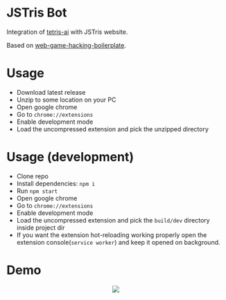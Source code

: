 # JSTris Bot

Integration of [tetris-ai](https://github.com/vanflux/tetris-ai) with JSTris website. 

Based on [web-game-hacking-boilerplate](https://github.com/vanflux/web-game-hacking-boilerplate.git).

# Usage
- Download latest release
- Unzip to some location on your PC
- Open google chrome
- Go to `chrome://extensions`
- Enable development mode
- Load the uncompressed extension and pick the unzipped directory

# Usage (development)

- Clone repo
- Install dependencies: `npm i`
- Run `npm start`
- Open google chrome
- Go to `chrome://extensions`
- Enable development mode
- Load the uncompressed extension and pick the `build/dev` directory inside project dir
- If you want the extension hot-reloading working properly open the extension console(`service worker`) and keep it opened on background.

# Demo

<p align="center">
  <image src="gifs/demo1.gif"></image>
</p>
